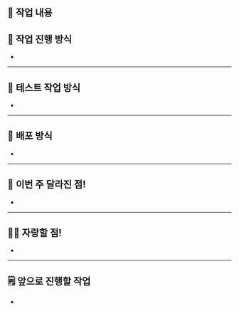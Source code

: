 ## 🔨 작업 내용

## 📝 작업 진행 방식
-

---

## 🏓 테스트 작업 방식
-

---

## 🍐 배포 방식
-

---

## 🍼 이번 주 달라진 점!
-

---

## 👍🏻 자랑할 점!
-

---

## 🗒️ 앞으로 진행할 작업
-
